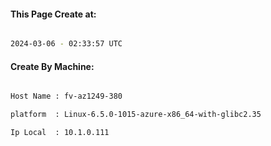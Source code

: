 
   
#### This Page Create at:

```bash

2024-03-06 - 02:33:57 UTC

```

#### Create By Machine:

```bash

Host Name : fv-az1249-380

platform  : Linux-6.5.0-1015-azure-x86_64-with-glibc2.35

Ip Local  : 10.1.0.111

```

